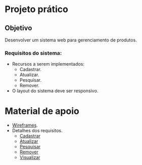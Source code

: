 # Projeto prático

## Objetivo

Desenvolver um sistema web para gerenciamento de produtos.

### Requisitos do sistema:

- Recursos a serem implementados:
    - Cadastrar.
    - Atualizar.
    - Pesquisar.
    - Remover.
- O layout do sistema deve ser responsivo.

# Material de apoio

- [Wireframes](/wireframes).
- Detalhes dos requisitos.
    - [Cadastrar](/requisitos/cadastrar.md)
    - [Atualizar](/requisitos/atualizar.md)
    - [Pesquisar](/requisitos/pesquisar.md)
    - [Remover](/requisitos/remover.md)
    - [Visualizar](/requisitos/visualizar.md)
